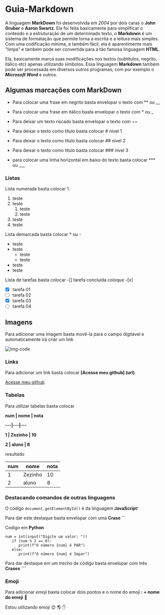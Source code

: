 # Guia-Markdown

A linguagem __MarkDown__ foi desenvolvida em *2004* por dois caras o **John Gruber** e __Aaron Swartz__.
Ela foi feita basicamente para simplificar o conteúdo e a estruturação de um determinado texto,
o **Markdown** é um sistema de formatação que permite torna a escrita e a leitura mais simples.
Com uma codificação mínima, e também fácil, ela é aparentimente mais "limpa"
e também pode ser convertida para a tão famosa linguagem **HTML**.

Ela, basicamente marca suas modificações nos textos (subtítulos, negrito, itálico etc) apenas utilizando símbolos.
Essa linguagem **Markdown** também pode ser processada em diversos outros programas, com por exemplo o __*Microsoft Word*__ e outros. 

## Algumas marcações com MarkDown

* Para colocar uma frase em negrito basta envelopar o texto com ** ou __

* Para colocar uma frase em itálico basta envelopar o texto com * ou _ 

* Para deixar um texto riscado basta envelopar o texto com ~~

* Para deixar o texto como título basta colocar # nível 1

* Para deixar o texto como título basta colocar ## nível 2

* Para deixar o texto como título basta colocar ### nível 3

* para colocar uma linha horizontal em baixo do texto basta colocar *** ou ___

### Listas

Lista numerada basta colocar 1.

1. teste
1. teste
   1. teste
   1. teste
1. teste
1. teste

Lista demarcada basta colocar * ou -

* teste
* teste
  * teste
  * teste
* teste
* teste

Lista de tarefas basta colocar -[] tarefa concluída coloque -[x]

- [x] tarefa 01
- [ ] tarefa 02
- [x] tarefa 03
- [ ] tarefa 04

## Imagens

Para adicionar uma imagem basta movê-la para o campo digitável
e automaticamente irá criar um link

![img-code](https://user-images.githubusercontent.com/109040443/179379799-35d7ec64-7b2c-432e-8f07-977ed190e854.jpg)

### Links

Para adicionar um link basta colocar **[Acesse meu github] (url)**.

[Acesse meu github](https://github.com/aleanrocha)

### Tabelas

Para utilizar tabelas basta colocar 

**num | nome | nota**

**---|---|---**

**1 | Zezinho | 10**

**2 | aluno | 8**


resultado 

num | nome | nota
---|---|---
1 | Zezinho | 10
2 | aluno | 8

### Destacando comandos de outras linguagens

O código `document.getElementById()` é da linguagem **JavaScript**!

Para dar este destaque basta envelopar com uma __Crase__ **``**

Codigo em **Python**

```
num = int(input("Digite um valor: "))
   if (num % 2 == 0):
      print(f"O número {num} é PAR")
   else:
      print(f"O número {num} é Ímpar")
 ```     
 
 Para dar destaque em um trecho de código basta envelopar com três **Crases** __```__
 
 ### Emoji
 
 Para adicionar _emoji_ basta colocar dois pontos e o nome do emoji **: + nome do emeji** 💛
 
 Estou utilizando emoji 😊 🌎 ✋

